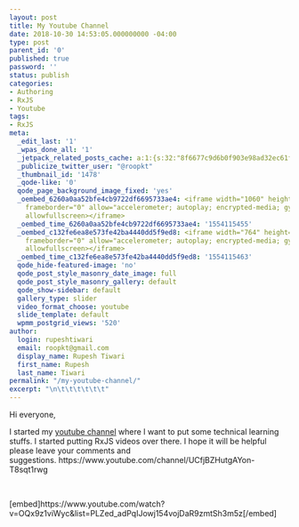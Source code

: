 ```yaml
---
layout: post
title: My Youtube Channel
date: 2018-10-30 14:53:05.000000000 -04:00
type: post
parent_id: '0'
published: true
password: ''
status: publish
categories:
- Authoring
- RxJS
- Youtube
tags:
- RxJS
meta:
  _edit_last: '1'
  _wpas_done_all: '1'
  _jetpack_related_posts_cache: a:1:{s:32:"8f6677c9d6b0f903e98ad32ec61f8deb";a:2:{s:7:"expires";i:1604562523;s:7:"payload";a:0:{}}}
  _publicize_twitter_user: "@roopkt"
  _thumbnail_id: '1478'
  _qode-like: '0'
  qode_page_background_image_fixed: 'yes'
  _oembed_6260a0aa52bfe4cb9722df6695733ae4: <iframe width="1060" height="596" src="https://www.youtube.com/embed/videoseries?list=PLZed_adPqIJowj154vojDaR9zmtSh3m5z"
    frameborder="0" allow="accelerometer; autoplay; encrypted-media; gyroscope; picture-in-picture"
    allowfullscreen></iframe>
  _oembed_time_6260a0aa52bfe4cb9722df6695733ae4: '1554115455'
  _oembed_c132fe6ea8e573fe42ba4440dd5f9ed8: <iframe width="764" height="430" src="https://www.youtube.com/embed/videoseries?list=PLZed_adPqIJowj154vojDaR9zmtSh3m5z"
    frameborder="0" allow="accelerometer; autoplay; encrypted-media; gyroscope; picture-in-picture"
    allowfullscreen></iframe>
  _oembed_time_c132fe6ea8e573fe42ba4440dd5f9ed8: '1554115463'
  qode_hide-featured-image: 'no'
  qode_post_style_masonry_date_image: full
  qode_post_style_masonry_gallery: default
  qode_show-sidebar: default
  gallery_type: slider
  video_format_choose: youtube
  slide_template: default
  wpmm_postgrid_views: '520'
author:
  login: rupeshtiwari
  email: roopkt@gmail.com
  display_name: Rupesh Tiwari
  first_name: Rupesh
  last_name: Tiwari
permalink: "/my-youtube-channel/"
excerpt: "\n\t\t\t\t\t\t"
---
```

<p>Hi everyone,</p>
<p>I started my <a href="https://www.youtube.com/channel/UCfjBZHutgAYon-T8sqt1rwg">youtube channel</a> where I want to put some technical learning stuffs. I started putting RxJS videos over there. I hope it will be helpful please leave your comments and suggestions.&nbsp;https://www.youtube.com/channel/UCfjBZHutgAYon-T8sqt1rwg</p>
<p>&nbsp;</p>
<p>[embed]https://www.youtube.com/watch?v=OQx9z1viWyc&amp;list=PLZed_adPqIJowj154vojDaR9zmtSh3m5z[/embed]</p>
<p>&nbsp;</p>

